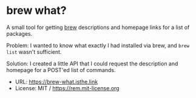 # brew what?

A small tool for getting [brew](https://brew.sh) descriptions and homepage links for a list of packages. 

Problem: I wanted to know what exactly I had installed via brew, and `brew list` wasn't sufficient.

Solution: I created a little API that I could request the description and homepage for a POST'ed list of commands.

- URL: https://brew-what.isthe.link
- License: MIT / https://rem.mit-license.org
